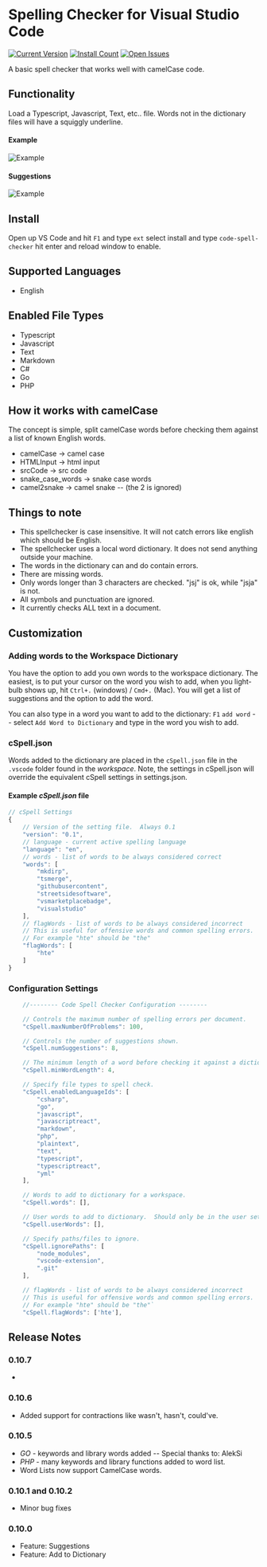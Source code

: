 # Spelling Checker for Visual Studio Code
[![Current Version](http://vsmarketplacebadge.apphb.com/version/streetsidesoftware.code-spell-checker.svg)](https://marketplace.visualstudio.com/items?itemName=streetsidesoftware.code-spell-checker)
[![Install Count](http://vsmarketplacebadge.apphb.com/installs/streetsidesoftware.code-spell-checker.svg)](https://marketplace.visualstudio.com/items?itemName=streetsidesoftware.code-spell-checker)
[![Open Issues](http://vsmarketplacebadge.apphb.com/rating/streetsidesoftware.code-spell-checker.svg) ](https://marketplace.visualstudio.com/items?itemName=streetsidesoftware.code-spell-checker)

A basic spell checker that works well with camelCase code.

## Functionality

Load a Typescript, Javascript, Text, etc.. file.  Words not in the dictionary files will have
a squiggly underline.

#### Example
![Example](https://raw.githubusercontent.com/Jason-Rev/vscode-spell-checker/master/client/images/example.gif)

#### Suggestions
![Example](https://raw.githubusercontent.com/Jason-Rev/vscode-spell-checker/master/client/images/suggestions.gif)


## Install

Open up VS Code and hit `F1` and type `ext` select install and type `code-spell-checker` hit enter and reload window to enable.

## Supported Languages

* English

## Enabled File Types
* Typescript
* Javascript
* Text
* Markdown
* C#
* Go
* PHP

## How it works with camelCase

The concept is simple, split camelCase words before checking them against a list of known English words.
* camelCase -> camel case
* HTMLInput -> html input
* srcCode -> src code
* snake_case_words -> snake case words
* camel2snake -> camel snake -- (the 2 is ignored)

## Things to note

* This spellchecker is case insensitive.  It will not catch errors like english which should be English.
* The spellchecker uses a local word dictionary.  It does not send anything outside your machine.
* The words in the dictionary can and do contain errors.
* There are missing words.
* Only words longer than 3 characters are checked.  "jsj" is ok, while "jsja" is not.
* All symbols and punctuation are ignored.
* It currently checks ALL text in a document.

## Customization

### Adding words to the Workspace Dictionary

You have the option to add you own words to the workspace dictionary.  The easiest, is to put your cursor
on the word you wish to add, when you light-bulb shows up, hit `Ctrl+.` (windows) / `Cmd+.` (Mac).  You will get a list
of suggestions and the option to add the word.

You can also type in a word you want to add to the dictionary: `F1` `add word` -- select `Add Word to Dictionary` and type in the word you wish to add.

### cSpell.json

Words added to the dictionary are placed in the `cSpell.json` file in the `.vscode` folder found in the _workspace_.
Note, the settings in cSpell.json will override the equivalent cSpell settings in settings.json.

#### Example _cSpell.json_ file

```javascript
// cSpell Settings
{
    // Version of the setting file.  Always 0.1
    "version": "0.1",
    // language - current active spelling language
    "language": "en",
    // words - list of words to be always considered correct
    "words": [
        "mkdirp",
        "tsmerge",
        "githubusercontent",
        "streetsidesoftware",
        "vsmarketplacebadge",
        "visualstudio"
    ],
    // flagWords - list of words to be always considered incorrect
    // This is useful for offensive words and common spelling errors.
    // For example "hte" should be "the"
    "flagWords": [
        "hte"
    ]
}
```

### Configuration Settings

```javascript
    //-------- Code Spell Checker Configuration --------

    // Controls the maximum number of spelling errors per document.
    "cSpell.maxNumberOfProblems": 100,

    // Controls the number of suggestions shown.
    "cSpell.numSuggestions": 8,

    // The minimum length of a word before checking it against a dictionary.
    "cSpell.minWordLength": 4,

    // Specify file types to spell check.
    "cSpell.enabledLanguageIds": [
        "csharp",
        "go",
        "javascript",
        "javascriptreact",
        "markdown",
        "php",
        "plaintext",
        "text",
        "typescript",
        "typescriptreact",
        "yml"
    ],

    // Words to add to dictionary for a workspace.
    "cSpell.words": [],

    // User words to add to dictionary.  Should only be in the user settings.
    "cSpell.userWords": [],

    // Specify paths/files to ignore.
    "cSpell.ignorePaths": [
        "node_modules",
        "vscode-extension",
        ".git"
    ],

    // flagWords - list of words to be always considered incorrect
    // This is useful for offensive words and common spelling errors.
    // For example "hte" should be "the"`
    "cSpell.flagWords": ['hte'],
```

## Release Notes

### 0.10.7
*

### 0.10.6
* Added support for contractions like wasn't, hasn't, could've.

### 0.10.5
* *GO* - keywords and library words added -- Special thanks to: AlekSi
* *PHP* - many keywords and library functions added to word list.
* Word Lists now support CamelCase words.

### 0.10.1 and 0.10.2
* Minor bug fixes

### 0.10.0
* Feature: Suggestions
* Feature: Add to Dictionary
